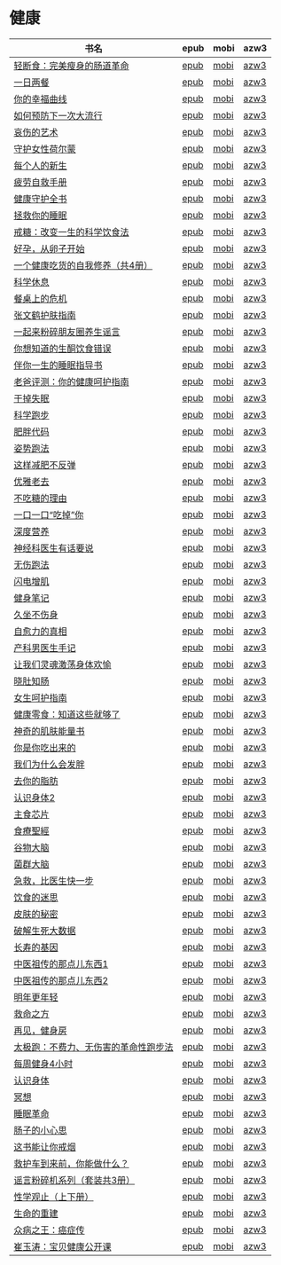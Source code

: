 # 健康

| 书名 | epub | mobi | azw3 |
| --- | --- | --- | --- |
| [轻断食：完美瘦身的肠道革命](http://ct.dalanmei.com/f/31084289-771246750-49b6b5) | [epub](http://ct.dalanmei.com/f/31084289-771246750-49b6b5) | [mobi](http://ct.dalanmei.com/f/31084289-771231469-9e06b5) | [azw3](http://ct.dalanmei.com/f/31084289-771236445-25b22b) |
| [一日两餐](http://ct.dalanmei.com/f/31084289-771247302-f27ee8) | [epub](http://ct.dalanmei.com/f/31084289-771247302-f27ee8) | [mobi](http://ct.dalanmei.com/f/31084289-771232363-9f76ed) | [azw3](http://ct.dalanmei.com/f/31084289-771240320-dd41ad) |
| [你的幸福曲线](http://ct.dalanmei.com/f/31084289-771240628-1c2b39) | [epub](http://ct.dalanmei.com/f/31084289-771240628-1c2b39) | [mobi](http://ct.dalanmei.com/f/31084289-771228837-b89fbd) | [azw3](http://ct.dalanmei.com/f/31084289-771232638-50f729) |
| [如何预防下一次大流行](http://ct.dalanmei.com/f/31084289-771240653-295063) | [epub](http://ct.dalanmei.com/f/31084289-771240653-295063) | [mobi](http://ct.dalanmei.com/f/31084289-771228864-11bb47) | [azw3](http://ct.dalanmei.com/f/31084289-771232664-02046a) |
| [哀伤的艺术](http://ct.dalanmei.com/f/31084289-771240834-eb652b) | [epub](http://ct.dalanmei.com/f/31084289-771240834-eb652b) | [mobi](http://ct.dalanmei.com/f/31084289-771229180-7ac061) | [azw3](http://ct.dalanmei.com/f/31084289-771232859-4c8988) |
| [守护女性荷尔蒙](http://ct.dalanmei.com/f/31084289-771240961-c6aaa3) | [epub](http://ct.dalanmei.com/f/31084289-771240961-c6aaa3) | [mobi](http://ct.dalanmei.com/f/31084289-771229370-15c5f3) | [azw3](http://ct.dalanmei.com/f/31084289-771233007-224e5d) |
| [每个人的新生](http://ct.dalanmei.com/f/31084289-584106527-73742a) | [epub](http://ct.dalanmei.com/f/31084289-584106527-73742a) | [mobi](http://ct.dalanmei.com/f/31084289-584097967-2352f5) | [azw3](http://ct.dalanmei.com/f/31084289-584101727-4d730a) |
| [疲劳自救手册](http://ct.dalanmei.com/f/31084289-570299343-239adf) | [epub](http://ct.dalanmei.com/f/31084289-570299343-239adf) | [mobi](http://ct.dalanmei.com/f/31084289-570174508-616bf3) | [azw3](http://ct.dalanmei.com/f/31084289-570368595-07a794) |
| [健康守护全书](http://ct.dalanmei.com/f/31084289-570305379-d209b8) | [epub](http://ct.dalanmei.com/f/31084289-570305379-d209b8) | [mobi](http://ct.dalanmei.com/f/31084289-570169599-4c9586) | [azw3](http://ct.dalanmei.com/f/31084289-570377229-314ccb) |
| [拯救你的睡眠](None) | [epub](None) | [mobi](None) | [azw3](None) |
| [戒糖：改变一生的科学饮食法](http://ct.dalanmei.com/f/31084289-570313056-cd9f8e) | [epub](http://ct.dalanmei.com/f/31084289-570313056-cd9f8e) | [mobi](http://ct.dalanmei.com/f/31084289-570169814-b65b6b) | [azw3](http://ct.dalanmei.com/f/31084289-570378508-89a77e) |
| [好孕，从卵子开始](http://ct.dalanmei.com/f/31084289-570315220-b875f1) | [epub](http://ct.dalanmei.com/f/31084289-570315220-b875f1) | [mobi](http://ct.dalanmei.com/f/31084289-570162850-831315) | [azw3](http://ct.dalanmei.com/f/31084289-571006443-2f2e9e) |
| [一个健康吃货的自我修养（共4册）](http://ct.dalanmei.com/f/31084289-570315571-44b684) | [epub](http://ct.dalanmei.com/f/31084289-570315571-44b684) | [mobi](http://ct.dalanmei.com/f/31084289-570163164-610c5d) | [azw3](http://ct.dalanmei.com/f/31084289-571047203-ef9483) |
| [科学休息](http://ct.dalanmei.com/f/31084289-570330191-f0036e) | [epub](http://ct.dalanmei.com/f/31084289-570330191-f0036e) | [mobi](http://ct.dalanmei.com/f/31084289-570156409-eaf98d) | [azw3](http://ct.dalanmei.com/f/31084289-571398346-57cced) |
| [餐桌上的危机](http://ct.dalanmei.com/f/31084289-570332949-dfff6e) | [epub](http://ct.dalanmei.com/f/31084289-570332949-dfff6e) | [mobi](http://ct.dalanmei.com/f/31084289-570156923-b4be14) | [azw3](http://ct.dalanmei.com/f/31084289-571399460-eef57e) |
| [张文鹤护肤指南](http://ct.dalanmei.com/f/31084289-570353418-2afb53) | [epub](http://ct.dalanmei.com/f/31084289-570353418-2afb53) | [mobi](http://ct.dalanmei.com/f/31084289-570161528-9bd597) | [azw3](http://ct.dalanmei.com/f/31084289-571401689-afc548) |
| [一起来粉碎朋友圈养生谣言](http://ct.dalanmei.com/f/31084289-570357910-0a31a8) | [epub](http://ct.dalanmei.com/f/31084289-570357910-0a31a8) | [mobi](http://ct.dalanmei.com/f/31084289-570153294-42afd3) | [azw3](http://ct.dalanmei.com/f/31084289-571406225-16b174) |
| [你想知道的生酮饮食错误](http://ct.dalanmei.com/f/31084289-570270026-832f44) | [epub](http://ct.dalanmei.com/f/31084289-570270026-832f44) | [mobi](http://ct.dalanmei.com/f/31084289-570127645-defc16) | [azw3](http://ct.dalanmei.com/f/31084289-571409702-c80860) |
| [伴你一生的睡眠指导书](http://ct.dalanmei.com/f/31084289-570256957-4f2e81) | [epub](http://ct.dalanmei.com/f/31084289-570256957-4f2e81) | [mobi](http://ct.dalanmei.com/f/31084289-570107738-bcc745) | [azw3](http://ct.dalanmei.com/f/31084289-571415411-af83da) |
| [老爸评测：你的健康呵护指南](http://ct.dalanmei.com/f/31084289-570259729-40632a) | [epub](http://ct.dalanmei.com/f/31084289-570259729-40632a) | [mobi](http://ct.dalanmei.com/f/31084289-570111417-7b5a91) | [azw3](http://ct.dalanmei.com/f/31084289-571416723-80c863) |
| [干掉失眠](http://ct.dalanmei.com/f/31084289-570239836-cda397) | [epub](http://ct.dalanmei.com/f/31084289-570239836-cda397) | [mobi](http://ct.dalanmei.com/f/31084289-569452852-5abce0) | [azw3](http://ct.dalanmei.com/f/31084289-571419707-3bfcdf) |
| [科学跑步](http://ct.dalanmei.com/f/31084289-572084889-775506) | [epub](http://ct.dalanmei.com/f/31084289-572084889-775506) | [mobi](http://ct.dalanmei.com/f/31084289-571729042-7faf27) | [azw3](http://ct.dalanmei.com/f/31084289-572112279-6b3b55) |
| [肥胖代码](http://ct.dalanmei.com/f/31084289-572112874-9ac54e) | [epub](http://ct.dalanmei.com/f/31084289-572112874-9ac54e) | [mobi](http://ct.dalanmei.com/f/31084289-571722193-60834a) | [azw3](http://ct.dalanmei.com/f/31084289-572117423-6ea1b2) |
| [姿势跑法](http://ct.dalanmei.com/f/31084289-572112933-a549ad) | [epub](http://ct.dalanmei.com/f/31084289-572112933-a549ad) | [mobi](http://ct.dalanmei.com/f/31084289-571722127-ed44bf) | [azw3](http://ct.dalanmei.com/f/31084289-572120026-cff210) |
| [这样减肥不反弹](http://ct.dalanmei.com/f/31084289-572113930-cec0dc) | [epub](http://ct.dalanmei.com/f/31084289-572113930-cec0dc) | [mobi](http://ct.dalanmei.com/f/31084289-571714984-19fc7a) | [azw3](http://ct.dalanmei.com/f/31084289-572122495-4904e5) |
| [优雅老去](http://ct.dalanmei.com/f/31084289-572114141-dcbdb0) | [epub](http://ct.dalanmei.com/f/31084289-572114141-dcbdb0) | [mobi](http://ct.dalanmei.com/f/31084289-571714096-44a91f) | [azw3](http://ct.dalanmei.com/f/31084289-572125950-b41e7a) |
| [不吃糖的理由](http://ct.dalanmei.com/f/31084289-572114527-f9a68e) | [epub](http://ct.dalanmei.com/f/31084289-572114527-f9a68e) | [mobi](http://ct.dalanmei.com/f/31084289-571712923-e98b7e) | [azw3](http://ct.dalanmei.com/f/31084289-572131200-4e0063) |
| [一口一口“吃掉”你](http://ct.dalanmei.com/f/31084289-572114599-d29d1f) | [epub](http://ct.dalanmei.com/f/31084289-572114599-d29d1f) | [mobi](http://ct.dalanmei.com/f/31084289-571712499-4fe38d) | [azw3](http://ct.dalanmei.com/f/31084289-572132127-84a78b) |
| [深度营养](http://ct.dalanmei.com/f/31084289-572115375-87fd1f) | [epub](http://ct.dalanmei.com/f/31084289-572115375-87fd1f) | [mobi](http://ct.dalanmei.com/f/31084289-571708585-3396d1) | [azw3](http://ct.dalanmei.com/f/31084289-572137146-6a9f96) |
| [神经科医生有话要说](http://ct.dalanmei.com/f/31084289-572115448-d62530) | [epub](http://ct.dalanmei.com/f/31084289-572115448-d62530) | [mobi](http://ct.dalanmei.com/f/31084289-571708332-c66890) | [azw3](http://ct.dalanmei.com/f/31084289-572137408-0f53af) |
| [无伤跑法](http://ct.dalanmei.com/f/31084289-572116668-2ed2e9) | [epub](http://ct.dalanmei.com/f/31084289-572116668-2ed2e9) | [mobi](http://ct.dalanmei.com/f/31084289-571665666-35f761) | [azw3](http://ct.dalanmei.com/f/31084289-572176530-d3e311) |
| [闪电增肌](http://ct.dalanmei.com/f/31084289-572116781-78ee7c) | [epub](http://ct.dalanmei.com/f/31084289-572116781-78ee7c) | [mobi](http://ct.dalanmei.com/f/31084289-571662257-e2290a) | [azw3](http://ct.dalanmei.com/f/31084289-572177109-359426) |
| [健身笔记](http://ct.dalanmei.com/f/31084289-572120206-bc86e7) | [epub](http://ct.dalanmei.com/f/31084289-572120206-bc86e7) | [mobi](http://ct.dalanmei.com/f/31084289-571648970-fe553a) | [azw3](http://ct.dalanmei.com/f/31084289-572180471-2733b5) |
| [久坐不伤身](http://ct.dalanmei.com/f/31084289-572121390-d17e1d) | [epub](http://ct.dalanmei.com/f/31084289-572121390-d17e1d) | [mobi](http://ct.dalanmei.com/f/31084289-571638177-d686e2) | [azw3](http://ct.dalanmei.com/f/31084289-572182922-ae38e7) |
| [自愈力的真相](http://ct.dalanmei.com/f/31084289-571806345-443200) | [epub](http://ct.dalanmei.com/f/31084289-571806345-443200) | [mobi](http://ct.dalanmei.com/f/31084289-571538098-261c48) | [azw3](http://ct.dalanmei.com/f/31084289-572195897-717f27) |
| [产科男医生手记](http://ct.dalanmei.com/f/31084289-571813313-7c6749) | [epub](http://ct.dalanmei.com/f/31084289-571813313-7c6749) | [mobi](http://ct.dalanmei.com/f/31084289-571543219-918752) | [azw3](http://ct.dalanmei.com/f/31084289-572196520-893f7a) |
| [让我们灵魂激荡身体欢愉](http://ct.dalanmei.com/f/31084289-571814114-e67bc7) | [epub](http://ct.dalanmei.com/f/31084289-571814114-e67bc7) | [mobi](http://ct.dalanmei.com/f/31084289-571543512-1c7a9c) | [azw3](http://ct.dalanmei.com/f/31084289-572196573-b8a91e) |
| [晓肚知肠](http://ct.dalanmei.com/f/31084289-571815591-56ec50) | [epub](http://ct.dalanmei.com/f/31084289-571815591-56ec50) | [mobi](http://ct.dalanmei.com/f/31084289-571546124-7d0536) | [azw3](http://ct.dalanmei.com/f/31084289-572197859-cc981f) |
| [女生呵护指南](http://ct.dalanmei.com/f/31084289-571831160-10a2a5) | [epub](http://ct.dalanmei.com/f/31084289-571831160-10a2a5) | [mobi](http://ct.dalanmei.com/f/31084289-571549390-4de342) | [azw3](http://ct.dalanmei.com/f/31084289-572200198-bc649b) |
| [健康零食：知道这些就够了](http://ct.dalanmei.com/f/31084289-571860394-feb7b7) | [epub](http://ct.dalanmei.com/f/31084289-571860394-feb7b7) | [mobi](http://ct.dalanmei.com/f/31084289-571551045-9dd1c6) | [azw3](http://ct.dalanmei.com/f/31084289-572202068-460102) |
| [神奇的肌肤能量书](http://ct.dalanmei.com/f/31084289-571880396-3c106b) | [epub](http://ct.dalanmei.com/f/31084289-571880396-3c106b) | [mobi](http://ct.dalanmei.com/f/31084289-571552106-b5c276) | [azw3](http://ct.dalanmei.com/f/31084289-572202510-436644) |
| [你是你吃出来的](http://ct.dalanmei.com/f/31084289-571920056-1b4429) | [epub](http://ct.dalanmei.com/f/31084289-571920056-1b4429) | [mobi](http://ct.dalanmei.com/f/31084289-571559135-608f75) | [azw3](http://ct.dalanmei.com/f/31084289-572211483-a8a2d2) |
| [我们为什么会发胖](http://ct.dalanmei.com/f/31084289-571735386-35c2ca) | [epub](http://ct.dalanmei.com/f/31084289-571735386-35c2ca) | [mobi](http://ct.dalanmei.com/f/31084289-571611308-6321a8) | [azw3](http://ct.dalanmei.com/f/31084289-571913638-8c52b0) |
| [去你的脂肪](http://ct.dalanmei.com/f/31084289-571735437-be19eb) | [epub](http://ct.dalanmei.com/f/31084289-571735437-be19eb) | [mobi](http://ct.dalanmei.com/f/31084289-571611105-221409) | [azw3](http://ct.dalanmei.com/f/31084289-571913755-55826e) |
| [认识身体2](http://ct.dalanmei.com/f/31084289-571736105-a5bbfb) | [epub](http://ct.dalanmei.com/f/31084289-571736105-a5bbfb) | [mobi](http://ct.dalanmei.com/f/31084289-571608134-3d75f1) | [azw3](http://ct.dalanmei.com/f/31084289-571914229-6ac085) |
| [主食芯片](http://ct.dalanmei.com/f/31084289-571737298-7a8ca7) | [epub](http://ct.dalanmei.com/f/31084289-571737298-7a8ca7) | [mobi](http://ct.dalanmei.com/f/31084289-571604111-944314) | [azw3](http://ct.dalanmei.com/f/31084289-571916415-4093b6) |
| [食療聖經](http://ct.dalanmei.com/f/31084289-571772783-1788f4) | [epub](http://ct.dalanmei.com/f/31084289-571772783-1788f4) | [mobi](http://ct.dalanmei.com/f/31084289-571598619-2d4261) | [azw3](http://ct.dalanmei.com/f/31084289-571918059-673213) |
| [谷物大脑](http://ct.dalanmei.com/f/31084289-571772862-0e0ec3) | [epub](http://ct.dalanmei.com/f/31084289-571772862-0e0ec3) | [mobi](http://ct.dalanmei.com/f/31084289-571598281-d19329) | [azw3](http://ct.dalanmei.com/f/31084289-571918082-5618d8) |
| [菌群大脑](http://ct.dalanmei.com/f/31084289-571772867-156941) | [epub](http://ct.dalanmei.com/f/31084289-571772867-156941) | [mobi](http://ct.dalanmei.com/f/31084289-571598246-fa26ee) | [azw3](http://ct.dalanmei.com/f/31084289-571918100-b81246) |
| [急救，比医生快一步](http://ct.dalanmei.com/f/31084289-571775060-c39776) | [epub](http://ct.dalanmei.com/f/31084289-571775060-c39776) | [mobi](http://ct.dalanmei.com/f/31084289-571499619-82adf5) | [azw3](http://ct.dalanmei.com/f/31084289-571919889-342858) |
| [饮食的迷思](http://ct.dalanmei.com/f/31084289-571780447-511518) | [epub](http://ct.dalanmei.com/f/31084289-571780447-511518) | [mobi](http://ct.dalanmei.com/f/31084289-571525563-3bc757) | [azw3](http://ct.dalanmei.com/f/31084289-571976666-6c3896) |
| [皮肤的秘密](http://ct.dalanmei.com/f/31084289-572122044-df6ee1) | [epub](http://ct.dalanmei.com/f/31084289-572122044-df6ee1) | [mobi](http://ct.dalanmei.com/f/31084289-571595067-c8c738) | [azw3](http://ct.dalanmei.com/f/31084289-571979057-bc763c) |
| [破解生死大数据](http://ct.dalanmei.com/f/31084289-572124372-5ddbcb) | [epub](http://ct.dalanmei.com/f/31084289-572124372-5ddbcb) | [mobi](http://ct.dalanmei.com/f/31084289-571594622-301708) | [azw3](http://ct.dalanmei.com/f/31084289-571982683-00db62) |
| [长寿的基因](http://ct.dalanmei.com/f/31084289-571813125-a548bb) | [epub](http://ct.dalanmei.com/f/31084289-571813125-a548bb) | [mobi](http://ct.dalanmei.com/f/31084289-571543140-7d9a0c) | [azw3](http://ct.dalanmei.com/f/31084289-572014353-6ca39b) |
| [中医祖传的那点儿东西1](http://ct.dalanmei.com/f/31084289-571820072-c6710a) | [epub](http://ct.dalanmei.com/f/31084289-571820072-c6710a) | [mobi](http://ct.dalanmei.com/f/31084289-571548642-7bc251) | [azw3](http://ct.dalanmei.com/f/31084289-572058712-bea0c0) |
| [中医祖传的那点儿东西2](http://ct.dalanmei.com/f/31084289-571820099-6048fd) | [epub](http://ct.dalanmei.com/f/31084289-571820099-6048fd) | [mobi](http://ct.dalanmei.com/f/31084289-571548648-1c50ce) | [azw3](http://ct.dalanmei.com/f/31084289-572058719-962743) |
| [明年更年轻](http://ct.dalanmei.com/f/31084289-571831689-ea666f) | [epub](http://ct.dalanmei.com/f/31084289-571831689-ea666f) | [mobi](http://ct.dalanmei.com/f/31084289-571549485-295986) | [azw3](http://ct.dalanmei.com/f/31084289-572065334-748c1d) |
| [救命之方](http://ct.dalanmei.com/f/31084289-571837565-f312a9) | [epub](http://ct.dalanmei.com/f/31084289-571837565-f312a9) | [mobi](http://ct.dalanmei.com/f/31084289-571549894-928ac0) | [azw3](http://ct.dalanmei.com/f/31084289-572065886-5515b5) |
| [再见，健身房](http://ct.dalanmei.com/f/31084289-571838996-07e0eb) | [epub](http://ct.dalanmei.com/f/31084289-571838996-07e0eb) | [mobi](http://ct.dalanmei.com/f/31084289-571550017-f92045) | [azw3](http://ct.dalanmei.com/f/31084289-572066092-e38e2f) |
| [太极跑：不费力、无伤害的革命性跑步法](http://ct.dalanmei.com/f/31084289-571865561-0761ab) | [epub](http://ct.dalanmei.com/f/31084289-571865561-0761ab) | [mobi](http://ct.dalanmei.com/f/31084289-571551263-93f9a7) | [azw3](http://ct.dalanmei.com/f/31084289-572068174-aee458) |
| [每周健身4小时](http://ct.dalanmei.com/f/31084289-571913828-3a3120) | [epub](http://ct.dalanmei.com/f/31084289-571913828-3a3120) | [mobi](http://ct.dalanmei.com/f/31084289-571556667-967c38) | [azw3](http://ct.dalanmei.com/f/31084289-572073552-240f2b) |
| [认识身体](http://ct.dalanmei.com/f/31084289-571916793-ea18bb) | [epub](http://ct.dalanmei.com/f/31084289-571916793-ea18bb) | [mobi](http://ct.dalanmei.com/f/31084289-571558289-7b863e) | [azw3](http://ct.dalanmei.com/f/31084289-572074967-d2beb4) |
| [冥想](http://ct.dalanmei.com/f/31084289-572014043-59e631) | [epub](http://ct.dalanmei.com/f/31084289-572014043-59e631) | [mobi](http://ct.dalanmei.com/f/31084289-571563067-c4a663) | [azw3](http://ct.dalanmei.com/f/31084289-571841979-8676b4) |
| [睡眠革命](http://ct.dalanmei.com/f/31084289-571778640-dc0c88) | [epub](http://ct.dalanmei.com/f/31084289-571778640-dc0c88) | [mobi](http://ct.dalanmei.com/f/31084289-571520013-424040) | [azw3](http://ct.dalanmei.com/f/31084289-571877705-0100a0) |
| [肠子的小心思](http://ct.dalanmei.com/f/31084289-571781010-a238fd) | [epub](http://ct.dalanmei.com/f/31084289-571781010-a238fd) | [mobi](http://ct.dalanmei.com/f/31084289-571526137-f1c006) | [azw3](http://ct.dalanmei.com/f/31084289-571880799-bed5e4) |
| [这书能让你戒烟](http://ct.dalanmei.com/f/31084289-571781203-6a4931) | [epub](http://ct.dalanmei.com/f/31084289-571781203-6a4931) | [mobi](http://ct.dalanmei.com/f/31084289-571526390-4e4e0c) | [azw3](http://ct.dalanmei.com/f/31084289-571881161-8b1aba) |
| [救护车到来前，你能做什么？](None) | [epub](None) | [mobi](None) | [azw3](None) |
| [谣言粉碎机系列（套装共3册）](http://ct.dalanmei.com/f/31084289-582968919-c8042a) | [epub](http://ct.dalanmei.com/f/31084289-582968919-c8042a) | [mobi](http://ct.dalanmei.com/f/31084289-582937837-729266) | [azw3](http://ct.dalanmei.com/f/31084289-582938821-fcdfab) |
| [性学观止（上下册）](http://ct.dalanmei.com/f/31084289-571786122-9c5b20) | [epub](http://ct.dalanmei.com/f/31084289-571786122-9c5b20) | [mobi](http://ct.dalanmei.com/f/31084289-571452096-e5a77f) | [azw3](http://ct.dalanmei.com/f/31084289-571885595-29a225) |
| [生命的重建](http://ct.dalanmei.com/f/31084289-571787602-b2a23e) | [epub](http://ct.dalanmei.com/f/31084289-571787602-b2a23e) | [mobi](http://ct.dalanmei.com/f/31084289-571454302-4b0a11) | [azw3](http://ct.dalanmei.com/f/31084289-571887867-1cc48d) |
| [众病之王：癌症传](http://ct.dalanmei.com/f/31084289-571790136-0fc833) | [epub](http://ct.dalanmei.com/f/31084289-571790136-0fc833) | [mobi](http://ct.dalanmei.com/f/31084289-571457221-821be7) | [azw3](http://ct.dalanmei.com/f/31084289-571895710-c7f6fd) |
| [崔玉涛：宝贝健康公开课](http://ct.dalanmei.com/f/31084289-571791870-c9f6de) | [epub](http://ct.dalanmei.com/f/31084289-571791870-c9f6de) | [mobi](http://ct.dalanmei.com/f/31084289-571458629-58ab81) | [azw3](http://ct.dalanmei.com/f/31084289-571901905-fd9b75) |

